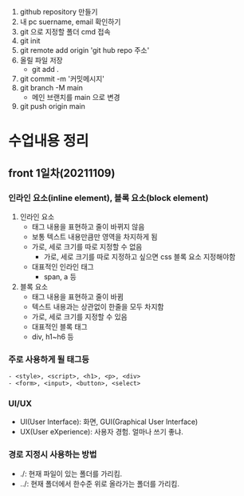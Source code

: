 1. github repository 만들기
2. 내 pc suername, email 확인하기
3. git 으로 지정할 폴더 cmd 접속
4. git init
5. git remote add origin 'git hub repo 주소'
6. 올릴 파일 저장
    - git add .
7. git commit -m '커밋메시지'
8. git branch -M main
    - 메인 브랜치를 main 으로 변경
9. git push origin main

# 수업내용 정리
## front 1일차(20211109)
### 인라인 요소(inline element), 블록 요소(block element)
1. 인라인 요소
    - 태그 내용을 표현하고 줄이 바뀌지 않음
    - 보통 텍스트 내용만큼만 영역을 차지하게 됨
    - 가로, 세로 크기를 따로 지정할 수 없음
        - 가로, 세로 크기를 따로 지정하고 싶으면 css 블록 요소 지정해야함
    - 대표적인 인라인 태그
        - span, a 등
2. 블록 요소 
    - 태그 내용을 표현하고 줄이 바뀜
    - 텍스트 내용과는 상관없이 한줄을 모두 차지함
    - 가로, 세로 크기를 지정할 수 있음
    - 대표적인 블록 태그
     - div, h1~h6 등

### 주로 사용하게 될 태그등

```
- <style>, <script>, <h1>, <p>, <div>
- <form>, <input>, <button>, <select>
```

### UI/UX
- UI(User Interface): 화면, GUI(Graphical User Interface)
- UX(User eXperience): 사용자 경험. 얼마나 쓰기 좋냐.

### 경로 지정시 사용하는 방법
- ./: 현재 파일이 있는 폴더를 가리킴.
- ../: 현재 폴더에서 한수준 위로 올라가는 폴더를 가리킴.